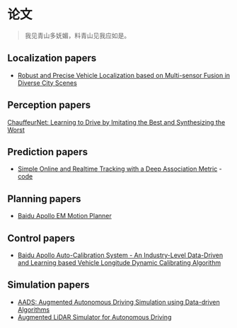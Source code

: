 # 论文

> 我见青山多妩媚，料青山见我应如是。


<a name="localization" />

## Localization papers

* [Robust and Precise Vehicle Localization based on Multi-sensor Fusion in Diverse City Scenes](https://arxiv.org/abs/1711.05805)

<a name = 'perception' />

## Perception papers

[ChauffeurNet: Learning to Drive by Imitating the Best and Synthesizing the Worst](https://arxiv.org/abs/1812.03079)

<a name = "prediction" />

## Prediction papers

* [Simple Online and Realtime Tracking with a Deep Association Metric](https://arxiv.org/abs/1703.07402) - [code](https://github.com/nwojke/deep_sort)


<a name="planning" />

## Planning papers

* [Baidu Apollo EM Motion Planner](https://arxiv.org/abs/1807.08048)


<a name="control" />

## Control papers

* [Baidu Apollo Auto-Calibration System - An Industry-Level Data-Driven and Learning based Vehicle Longitude Dynamic Calibrating Algorithm](https://arxiv.org/abs/1808.10134)



<a name="simulation" />

## Simulation papers

* [AADS: Augmented Autonomous Driving Simulation using Data-driven Algorithms](https://arxiv.org/abs/1901.07849)
* [Augmented LiDAR Simulator for Autonomous Driving](https://arxiv.org/abs/1811.07112)


